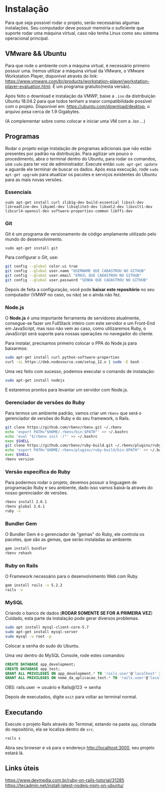 # Instalação

Para que seja possível rodar o projeto, serão necessárias algumas instalações. Seu computador deve possuir memória o suficiente que suporte rodar uma máquina virtual, caso não tenha Linux como seu sistema operacional principal.

## VMware && Ubuntu

Para que rode o ambiente com a máquina virtual, é necessário primeiro possuir uma. Iremos utilizar a máquina virtual da VMware, o VMware Workstation Player, disponível através do link: <https://www.vmware.com/br/products/workstation-player/workstation-player-evaluation.html>. É um programa gratuito(nesta versão).

Após feito o download e instalação da VMWP, baixe a `.iso` da distribuição Ubuntu 18.04.2 para que todos tenham a maior compatibilidade possível com o projeto. Disponível em: <https://ubuntu.com/download/desktop>, o arquivo pesa cerca de 1.9 Gigabytes.

(A complementar sobre como colocar e iniciar uma VM com a .iso ...)

## Programas

Rodar o projeto exige instalação de programas adicionais que não estão presentes por padrão na distribuição. Para agilizar um pouco o procedimento, abra o terminal dentro do Ubuntu, para rodar os comandos, use `sudo` para ter voz de administrador. Execute então `sudo apt-get update` e aguarde ele terminar de buscar os dados. Após essa execução, rode `sudo apt-get upgrade` para atualizar os pacotes e serviços existentes do Ubuntu para as mais novas versões.

### Essenciais

`sudo apt-get install curl zlib1g-dev build-essential libssl-dev libreadline-dev libyaml-dev libsqlite3-dev libxml2-dev libxslt1-dev libcurl4-openssl-dev software-properties-common libffi-dev`

### Git

Git é um programa de versionamento de código amplamente utilizado pelo mundo do desenvolvimento.

`sudo apt-get install git`

Para configurar o Git, use:
```bash
git config --global color.ui true
git config --global user.name "USERNAME QUE CADASTROU NO GITHUB"
git config --global user.email "EMAIL QUE CADASTROU NO GITHUB"
git config --global user.password "SENHA QUE CADASTROU NO GITHUB"
```

Depois de feita a configuração, você pode **baixar este repositório** no seu computador (VMWP no caso, ou não) se o ainda não fez.

### Node.js

O **Node.js** é uma importante ferramenta de servidores atualmente, consegue-se fazer um FullStack inteiro com este servidor e um Front-End em JavaScript, mas isso não vem ao caso, como utilizaremos Ruby, o JavaScript será suporte para nossas operações no navegador do cliente.

Para instalar, precisamos primeiro colocar o PPA do Node.js para baixarmos:

```bash
sudo apt-get install curl python-software-properties
curl -sL https://deb.nodesource.com/setup_12.x | sudo -E bash -
```

Uma vez feito com sucesso, podemos executar o comando de instalação:

```bash
sudo apt-get install nodejs
```

E estaremos prontos para levantar um servidor com Node.js.

### Gerenciador de versões do Ruby

Para termos um ambiente padrão, vamos criar um `rbenv` que será o gerenciador de versões do Ruby e do seu framework, o Rails.

```bash
git clone https://github.com/rbenv/rbenv.git ~/.rbenv
echo 'export PATH="$HOME/.rbenv/bin:$PATH"' >> ~/.bashrc
echo 'eval "$(rbenv init -)"' >> ~/.bashrc
exec $SHELL
git clone https://github.com/rbenv/ruby-build.git ~/.rbenv/plugins/ruby-build
echo 'export PATH="$HOME/.rbenv/plugins/ruby-build/bin:$PATH"' >> ~/.bashrc
exec $SHELL
rbenv version
```

### Versão específica do Ruby

Para podermos rodar o projeto, devemos possuir a linguagem de programação Ruby e seu ambiente, dado isso vamos baixá-la através do nosso gerenciador de versões.

```bash
rbenv install 2.6.1
rbenv global 2.6.1
ruby -v
```

### Bundler Gem

O Bundler Gem é o gerenciador de "gemas" do Ruby, ele controla os pacotes, que são as gemas, que serão instaladas ao ambiente.

```bash
gem install bundler
rbenv rehash
```

### Ruby on Rails

O Framework necessário para o desenvolvimento Web com Ruby.

```bash
gem install rails -v 5.2.2
rails -v
```

### MySQL

Criando o banco de dados (**RODAR SOMENTE SE FOR A PRIMEIRA VEZ**)
Cuidado, esta parte da instalação pode gerar diversos problemas.

```bash
sudo apt install mysql-client-core-5.7
sudo apt-get install mysql-server
sudo mysql -u root -p
```

Colocar a senha do sudo do Ubuntu.

Uma vez dentro do MySQL Console, rode estes comandos:

```sql
CREATE DATABASE app_development;
CREATE DATABASE app_test;
GRANT ALL PRIVILEGES ON app_development.* TO 'rails.user'@'localhost' IDENTIFIED BY 'Rails@123';
GRANT ALL PRIVILEGES ON nome_da_aplicacao_test.* TO 'rails.user'@'localhost' IDENTIFIED BY 'Rails@123';

```

OBS: rails.user → usuário e  Rails@123 → senha

Depois de executados, digite `exit` para voltar ao terminal normal.

## Executando

Execute o projeto Rails através do Terminal, estando na pasta `app`, clonada do repositório, ela se localiza dentro de `src`.

```bash
rails s 
```

Abra seu browser e vá para o endereço <http://localhost:3000>, seu projeto estará lá.

## Links úteis

<https://www.devmedia.com.br/ruby-on-rails-tutorial/31285>
<https://tecadmin.net/install-latest-nodejs-npm-on-ubuntu/>
